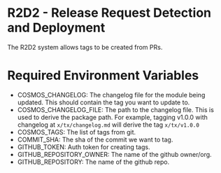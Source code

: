 # R2D2 - Release Request Detection and Deployment

The R2D2 system allows tags to be created from PRs.

# Required Environment Variables

- COSMOS_CHANGELOG: The changelog file for the module being updated. This should contain the tag you want to update to.
- COSMOS_CHANGELOG_FILE: The path to the changelog file. This is used to derive the package path. For example, tagging v1.0.0 with changelog at `x/tx/changelog.md` will derive the tag `x/tx/v1.0.0`
- COSMOS_TAGS: The list of tags from git. 
- COMMIT_SHA: The sha of the commit we want to tag.
- GITHUB_TOKEN: Auth token for creating tags.
- GITHUB_REPOSITORY_OWNER: The name of the github owner/org.
- GITHUB_REPOSITORY: The name of the github repo.